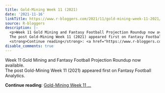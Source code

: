 ```yaml
---
title: Gold-Mining Week 11 (2021)
date: '2021-11-16'
linkTitle: https://www.r-bloggers.com/2021/11/gold-mining-week-11-2021/
source: R-bloggers
description: |-
  <p>Week 11 Gold Mining and Fantasy Football Projection Roundup now available.<br />
  The post Gold-Mining Week 11 (2021) appeared first on Fantasy Football Analytics.</p>
  <strong>Continue reading</strong>: <a href="https://www.r-bloggers.com/2021/11/gold-mining-week-11-2021/">Gold-Mining Week 11 ...
disable_comments: true
---
```

<p>Week 11 Gold Mining and Fantasy Football Projection Roundup now available.<br />
The post Gold-Mining Week 11 (2021) appeared first on Fantasy Football Analytics.</p>
<strong>Continue reading</strong>: <a href="https://www.r-bloggers.com/2021/11/gold-mining-week-11-2021/">Gold-Mining Week 11 ...